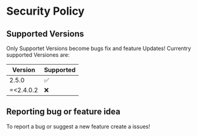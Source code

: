 # Security Policy

## Supported Versions

Only Supportet Versions become bugs fix and feature Updates!
Currentry supported Versiones are:

| Version | Supported          |
| ------- | ------------------ |
| 2.5.0   | :white_check_mark: |
|=<2.4.0.2| :x:                |

## Reporting bug or feature idea

To report a bug or suggest a new feature create a issues!
